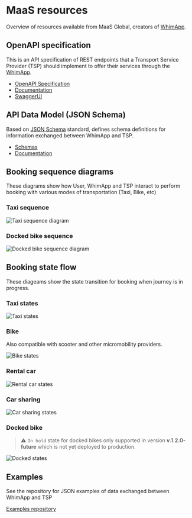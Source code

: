 # MaaS resources

Overview of resources available from MaaS Global, creators of [WhimApp](https://whimapp.com).

## OpenAPI specification

This is an API specification of REST endpoints that a Transport Service
Provider (TSP) should implement to offer their services through the
[WhimApp](https://whimapp.com/).

- [OpenAPI Specification](https://github.com/maasglobal/maas-tsp-api/tree/master/specs/booking.yml)
- [Documentation](https://maasglobal.github.io/maas-tsp-api/redoc.html?booking.json)
- [SwaggerUI](https://maasglobal.github.io/maas-tsp-api/swagger-ui.html?urls.primaryName=booking.yml)

## API Data Model (JSON Schema)

Based on [JSON Schema](https://json-schema.org/) standard, defines schema definitions for information exchanged between WhimApp and TSP.

- [Schemas](https://github.com/maasglobal/maas-schemas/tree/develop/maas-schemas/schemas)
- [Documentation](https://maasglobal.github.io/maas-schemas/)

## Booking sequence diagrams

These diagrams show how User, WhimApp and TSP interact to perform booking with various modes of transportation (Taxi, Bike, etc)

### Taxi sequence

![Taxi sequence diagram](https://maasglobal.github.io/maas-tsp-api/specs/workflow/taxi-sequence.png)

### Docked bike sequence

![Docked bike sequence diagram](https://maasglobal.github.io/maas-tsp-api/specs/workflow/docked-bike-sequence.png)

## Booking state flow

These diageams show the state transition for booking when journey is in progress.

### Taxi states

![Taxi states](https://maasglobal.github.io/maas-tsp-api/specs/workflow/taxi.png)

### Bike

Also compatible with scooter and other micromobility providers.

![Bike states](https://maasglobal.github.io/maas-tsp-api/specs/workflow/bike.png)

### Rental car

![Rental car states](https://maasglobal.github.io/maas-tsp-api/specs/workflow/car-rental.png)

### Car sharing

![Car sharing states](https://maasglobal.github.io/maas-tsp-api/specs/workflow/car-sharing.png)

### Docked bike

> ⚠️ `On hold` state for docked bikes only supported in version **v.1.2.0-future** which is not yet deployed to production.

![Docked states](https://maasglobal.github.io/maas-tsp-api/specs/workflow/docked-bike.png)

## Examples

See the repository for JSON examples of data exchanged between WhimApp and TSP

[Examples repository](https://github.com/maasglobal/maas-tsp-api/tree/master/examples)
